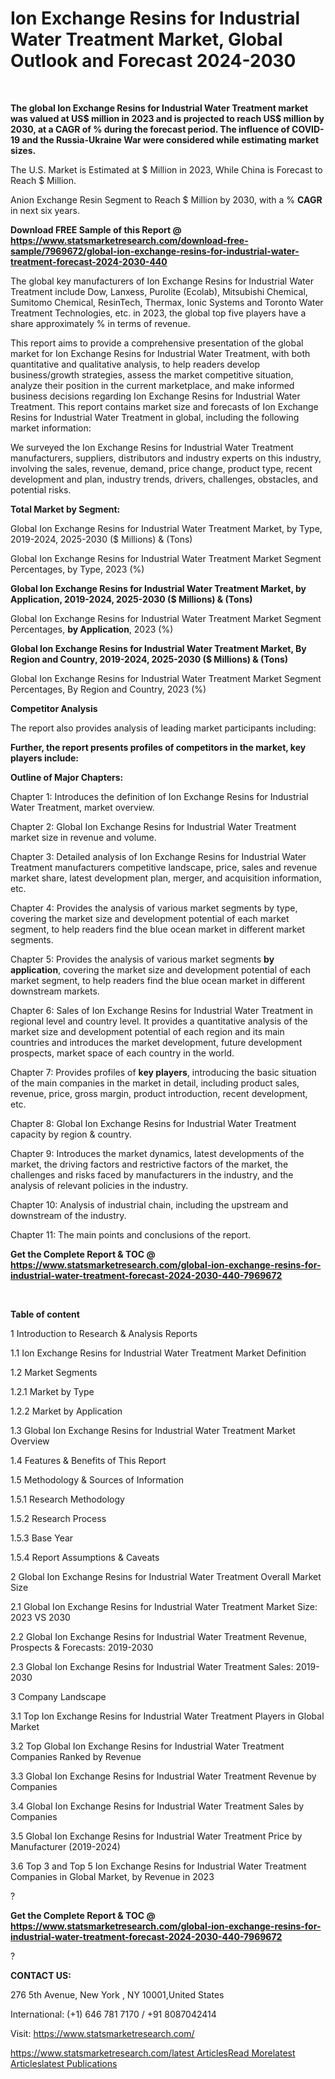 <h1>Ion Exchange Resins for Industrial Water Treatment Market, Global Outlook and Forecast 2024-2030</h1><br/><p><strong>The global Ion Exchange Resins for Industrial Water Treatment market was valued at US$ million in 2023 and is projected to reach US$ million by 2030, at a <strong>CAGR</strong> of % during the forecast period. The influence of COVID-19 and the Russia-Ukraine War were considered while estimating market sizes.</strong></p>
 
 
 
 <p>The U.S. Market is Estimated at $ Million in 2023, While China is Forecast to Reach $ Million.</p>
 
 
 
 <p>Anion Exchange Resin Segment to Reach $ Million by 2030, with a % <strong>CAGR</strong> in next six years.</p>
 
 
 
 <p><strong>Download FREE Sample of this Report @ <a href="https://www.statsmarketresearch.com/download-free-sample/7969672/global-ion-exchange-resins-for-industrial-water-treatment-forecast-2024-2030-440">https://www.statsmarketresearch.com/download-free-sample/7969672/global-ion-exchange-resins-for-industrial-water-treatment-forecast-2024-2030-440</a></strong></p>
 
 
 
 <p>The global key manufacturers of Ion Exchange Resins for Industrial Water Treatment include Dow, Lanxess, Purolite (Ecolab), Mitsubishi Chemical, Sumitomo Chemical, ResinTech, Thermax, Ionic Systems and Toronto Water Treatment Technologies, etc. in 2023, the global top five players have a share approximately % in terms of revenue.</p>
 
 
 
 <p>This report aims to provide a comprehensive presentation of the global market for Ion Exchange Resins for Industrial Water Treatment, with both quantitative and qualitative analysis, to help readers develop business/growth strategies, assess the market competitive situation, analyze their position in the current marketplace, and make informed business decisions regarding Ion Exchange Resins for Industrial Water Treatment. This report contains market size and forecasts of Ion Exchange Resins for Industrial Water Treatment in global, including the following market information:</p>
 
 
 
 <p>We surveyed the Ion Exchange Resins for Industrial Water Treatment manufacturers, suppliers, distributors and industry experts on this industry, involving the sales, revenue, demand, price change, product type, recent development and plan, industry trends, drivers, challenges, obstacles, and potential risks.</p>
 
 
 
 <p><strong>Total Market by Segment:</strong></p>
 
 
 
 <p>Global Ion Exchange Resins for Industrial Water Treatment Market, by Type, 2019-2024, 2025-2030 ($ Millions) & (Tons)</p>
 
 
 
 <p>Global Ion Exchange Resins for Industrial Water Treatment Market Segment Percentages, by Type, 2023 (%)</p>
 
 
 
 <p><strong>Global Ion Exchange Resins for Industrial Water Treatment Market, <strong>by Application</strong>, 2019-2024, 2025-2030 ($ Millions) & (Tons)</strong></p>
 
 
 
 <p>Global Ion Exchange Resins for Industrial Water Treatment Market Segment Percentages, <strong>by Application</strong>, 2023 (%)</p>
 
 
 
 <p><strong>Global Ion Exchange Resins for Industrial Water Treatment Market, By Region and Country, 2019-2024, 2025-2030 ($ Millions) & (Tons)</strong></p>
 
 
 
 <p>Global Ion Exchange Resins for Industrial Water Treatment Market Segment Percentages, By Region and Country, 2023 (%)</p>
 
 
 
 <p><strong>Competitor Analysis</strong></p>
 
 
 
 <p>The report also provides analysis of leading market participants including:</p>
 
 
 
 <p><strong>Further, the report presents profiles of competitors in the market, <strong>key players</strong> include:</strong></p>
 
 
 
 <p><strong>Outline of Major Chapters:</strong></p>
 
 
 
 <p>Chapter 1: Introduces the definition of Ion Exchange Resins for Industrial Water Treatment, market overview.</p>
 
 
 
 <p>Chapter 2: Global Ion Exchange Resins for Industrial Water Treatment market size in revenue and volume.</p>
 
 
 
 <p>Chapter 3: Detailed analysis of Ion Exchange Resins for Industrial Water Treatment manufacturers competitive landscape, price, sales and revenue market share, latest development plan, merger, and acquisition information, etc.</p>
 
 
 
 <p>Chapter 4: Provides the analysis of various market segments by type, covering the market size and development potential of each market segment, to help readers find the blue ocean market in different market segments.</p>
 
 
 
 <p>Chapter 5: Provides the analysis of various market segments <strong>by application</strong>, covering the market size and development potential of each market segment, to help readers find the blue ocean market in different downstream markets.</p>
 
 
 
 <p>Chapter 6: Sales of Ion Exchange Resins for Industrial Water Treatment in regional level and country level. It provides a quantitative analysis of the market size and development potential of each region and its main countries and introduces the market development, future development prospects, market space of each country in the world.</p>
 
 
 
 <p>Chapter 7: Provides profiles of <strong>key players</strong>, introducing the basic situation of the main companies in the market in detail, including product sales, revenue, price, gross margin, product introduction, recent development, etc.</p>
 
 
 
 <p>Chapter 8: Global Ion Exchange Resins for Industrial Water Treatment capacity by region & country.</p>
 
 
 
 <p>Chapter 9: Introduces the market dynamics, latest developments of the market, the driving factors and restrictive factors of the market, the challenges and risks faced by manufacturers in the industry, and the analysis of relevant policies in the industry.</p>
 
 
 
 <p>Chapter 10: Analysis of industrial chain, including the upstream and downstream of the industry.</p>
 
 
 
 <p>Chapter 11: The main points and conclusions of the report.</p>
 
 
 
 <div><b>Get the Complete Report & TOC @ <a href="https://www.statsmarketresearch.com/global-ion-exchange-resins-for-industrial-water-treatment-forecast-2024-2030-440-7969672">https://www.statsmarketresearch.com/global-ion-exchange-resins-for-industrial-water-treatment-forecast-2024-2030-440-7969672</a></b></div>
 
 
 
 <p><br />
 
 <b>Table of content</b></p>
 
 
 
 <p>1 Introduction to Research & Analysis Reports<br />
 
 1.1 Ion Exchange Resins for Industrial Water Treatment Market Definition<br />
 
 1.2 Market Segments<br />
 
 1.2.1 Market by Type<br />
 
 1.2.2 Market by Application<br />
 
 1.3 Global Ion Exchange Resins for Industrial Water Treatment Market Overview<br />
 
 1.4 Features & Benefits of This Report<br />
 
 1.5 Methodology & Sources of Information<br />
 
 1.5.1 Research Methodology<br />
 
 1.5.2 Research Process<br />
 
 1.5.3 Base Year<br />
 
 1.5.4 Report Assumptions & Caveats<br />
 
 2 Global Ion Exchange Resins for Industrial Water Treatment Overall Market Size<br />
 
 2.1 Global Ion Exchange Resins for Industrial Water Treatment Market Size: 2023 VS 2030<br />
 
 2.2 Global Ion Exchange Resins for Industrial Water Treatment Revenue, Prospects & Forecasts: 2019-2030<br />
 
 2.3 Global Ion Exchange Resins for Industrial Water Treatment Sales: 2019-2030<br />
 
 3 Company Landscape<br />
 
 3.1 Top Ion Exchange Resins for Industrial Water Treatment Players in Global Market<br />
 
 3.2 Top Global Ion Exchange Resins for Industrial Water Treatment Companies Ranked by Revenue<br />
 
 3.3 Global Ion Exchange Resins for Industrial Water Treatment Revenue by Companies<br />
 
 3.4 Global Ion Exchange Resins for Industrial Water Treatment Sales by Companies<br />
 
 3.5 Global Ion Exchange Resins for Industrial Water Treatment Price by Manufacturer (2019-2024)<br />
 
 3.6 Top 3 and Top 5 Ion Exchange Resins for Industrial Water Treatment Companies in Global Market, by Revenue in 2023<br />
 
 ? </p>
 
 
 
 <div><b>Get the Complete Report & TOC @ <a href="https://www.statsmarketresearch.com/global-ion-exchange-resins-for-industrial-water-treatment-forecast-2024-2030-440-7969672">https://www.statsmarketresearch.com/global-ion-exchange-resins-for-industrial-water-treatment-forecast-2024-2030-440-7969672</a></b></div>
 
 
 
 <p>? </p>
 
 
 
 <p><b>CONTACT US:</b><br />
 
 276 5th Avenue, New York , NY 10001,United States<br />
 
 International: (+1) 646 781 7170 / +91 8087042414<br />
 
 Visit: <a href="https://www.statsmarketresearch.com/">https://www.statsmarketresearch.com/</a><br />
 
 <a href="https://gyeongbokgung.com">https://www.statsmarketresearch.com/</a><a href="https://hallyeomaritime.com">latest Articles</a><a href="https://jingwansa.com">Read More</a><a href="https://nguoiviet.jp/">latest Articles</a><a href="https://www.intelmarketresearch.com/">latest Publications</a></p>
